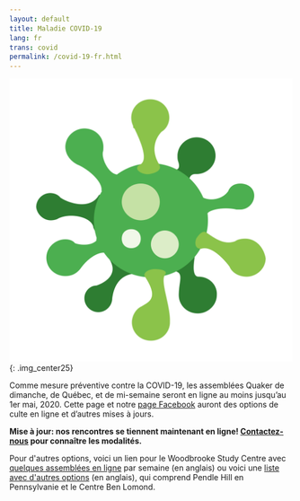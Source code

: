 ```yaml
---
layout: default
title: Maladie COVID-19
lang: fr
trans: covid
permalink: /covid-19-fr.html
---
```

![COVID image](/assets/images/Virus.png){: .img_center25}

Comme mesure préventive contre la COVID-19, les assemblées Quaker de dimanche, de Québec, et de mi-semaine seront en ligne au moins jusqu’au 1er mai, 2020. Cette page et notre [page Facebook](https://www.facebook.com/MontrealQuakers/) auront des options de culte en ligne et d’autres mises à jours.

**Mise à jour: nos rencontres se tiennent maintenant en ligne! [Contactez-nous](/contact-fr.html) pour connaître les modalités.**

Pour d'autres options, voici un lien pour le Woodbrooke Study Centre avec [quelques assemblées en ligne](https://www.woodbrooke.org.uk/about/online-mfw/) par semaine (en anglais) ou voici une [liste avec d'autres options](https://westernfriend.org/quaker-worship-and-fellowship-online) (en anglais), qui comprend Pendle Hill en Pennsylvanie et le Centre Ben Lomond.
